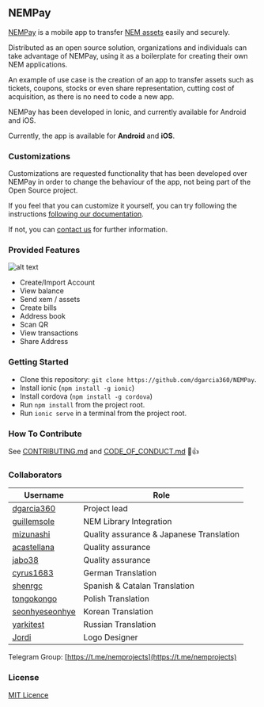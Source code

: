 ## NEMPay

[NEMPay](http://www.blockchaintoken.tech) is a mobile app to transfer [NEM assets](https://blog.nem.io/mosaics-and-namespaces-2/) easily and securely.

Distributed as an open source solution, organizations and individuals can take advantage of NEMPay, using it as a boilerplate for creating their own NEM applications. 

An example of use case is the creation of an app to transfer assets such as tickets, coupons, stocks or even share representation, cutting cost of acquisition, as there is no need to code a new app.

NEMPay has been developed in Ionic, and currently available for Android and iOS.

Currently, the app is available for **Android** and **iOS**.



### Customizations

Customizations are requested functionality that has been developed over NEMPay in order to change the behaviour of the app, not being part of the Open Source project.

If you feel that you can customize it yourself, you can try following the instructions [following our documentation](http://docs.blockchaintoken.tech).

If not, you can [contact us](http://www.blockchaintoken.tech) for further information.

### Provided Features
![alt text](https://cdn-images-1.medium.com/max/1600/1*C8i2x0r16n202cBuxyYUpg.png)

* Create/Import Account
* View balance
* Send xem / assets
* Create bills
* Address book
* Scan QR
* View transactions
* Share Address


### Getting Started
* Clone this repository: `git clone https://github.com/dgarcia360/NEMPay`.
* Install ionic (`npm install -g ionic`)
* Install cordova (`npm install -g cordova`)
* Run `npm install` from the project root.
* Run `ionic serve` in a terminal from the project root.


### How To Contribute
See [CONTRIBUTING.md](https://github.com/dgarcia360/NEMPay/blob/master/CONTRIBUTING.md) and [CODE_OF_CONDUCT.md](https://github.com/dgarcia360/NEMPay/blob/master/CODE_OF_CONDUCT.md) :tada::+1:


### Collaborators

| Username | Role |
| --- | --- |
| [dgarcia360](https://github.com/dgarcia360) | Project lead |
| [guillemsole](https://github.com/guillemsole) | NEM Library Integration |
| [mizunashi](https://github.com/mizunashi) | Quality assurance & Japanese Translation|
| [acastellana](https://github.com/acastellana ) | Quality assurance |
| [jabo38](https://twitter.com/thejabo38) | Quality assurance |
| [cyrus1683](https://github.com/cyrus1683) | German Translation |
| [shenrgc](https://github.com/shenrgc) | Spanish & Catalan Translation |
| [tongokongo](https://github.com/tongokongo) | Polish Translation |
| [seonhyeseonhye](https://github.com/seonhyeseonhye) | Korean Translation |
| [yarkitest](https://github.com/yarkitest) | Russian Translation |
| [Jordi](https://www.behance.net/JordiBrandia) | Logo Designer |

Telegram Group: [https://t.me/nemprojects](https://t.me/nemprojects)


### License

[MIT Licence](https://github.com/dgarcia360/NEMPay/blob/master/LICENSE.md)